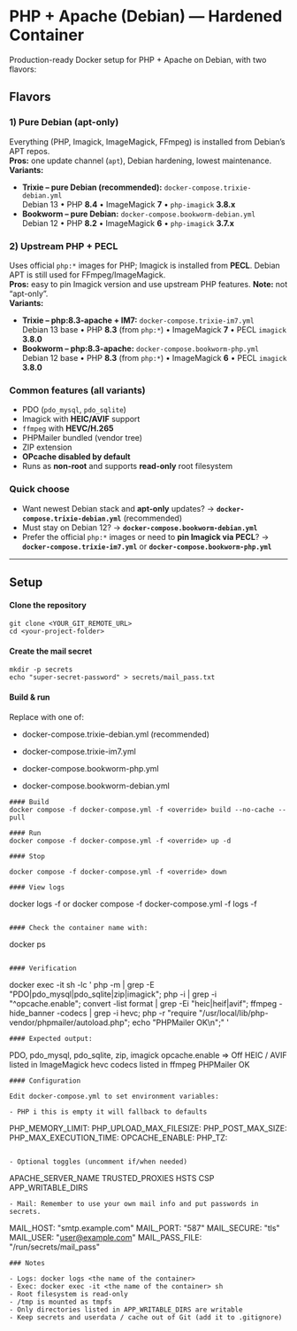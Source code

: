 # PHP + Apache (Debian) — Hardened Container

Production-ready Docker setup for PHP + Apache on Debian, with two flavors:

## Flavors

### 1) Pure Debian (apt-only)
Everything (PHP, Imagick, ImageMagick, FFmpeg) is installed from Debian’s APT repos.  
**Pros:** one update channel (`apt`), Debian hardening, lowest maintenance.  
**Variants:**
- **Trixie – pure Debian (recommended):** `docker-compose.trixie-debian.yml`  
  Debian 13 • PHP **8.4** • ImageMagick **7** • `php-imagick` **3.8.x**
- **Bookworm – pure Debian:** `docker-compose.bookworm-debian.yml`  
  Debian 12 • PHP **8.2** • ImageMagick **6** • `php-imagick` **3.7.x**

### 2) Upstream PHP + PECL
Uses official `php:*` images for PHP; Imagick is installed from **PECL**. Debian APT is still used for FFmpeg/ImageMagick.  
**Pros:** easy to pin Imagick version and use upstream PHP features. **Note:** not “apt-only”.  
**Variants:**
- **Trixie – php:8.3-apache + IM7:** `docker-compose.trixie-im7.yml`  
  Debian 13 base • PHP **8.3** (from `php:*`) • ImageMagick **7** • PECL `imagick` **3.8.0**
- **Bookworm – php:8.3-apache:** `docker-compose.bookworm-php.yml`  
  Debian 12 base • PHP **8.3** (from `php:*`) • ImageMagick **6** • PECL `imagick` **3.8.0**

### Common features (all variants)

- PDO (`pdo_mysql`, `pdo_sqlite`)
- Imagick with **HEIC/AVIF** support
- `ffmpeg` with **HEVC/H.265**
- PHPMailer bundled (vendor tree)
- ZIP extension
- **OPcache disabled by default**
- Runs as **non-root** and supports **read-only** root filesystem

### Quick choose

- Want newest Debian stack and **apt-only** updates? → **`docker-compose.trixie-debian.yml`** (recommended)  
- Must stay on Debian 12? → **`docker-compose.bookworm-debian.yml`**  
- Prefer the official `php:*` images or need to **pin Imagick via PECL**? → **`docker-compose.trixie-im7.yml`** or **`docker-compose.bookworm-php.yml`**

---

## Setup

#### Clone the repository
```
git clone <YOUR_GIT_REMOTE_URL>
cd <your-project-folder>
```
#### Create the mail secret
```
mkdir -p secrets
echo "super-secret-password" > secrets/mail_pass.txt
```
#### Build & run

Replace <override> with one of:

- docker-compose.trixie-debian.yml (recommended)

- docker-compose.trixie-im7.yml

- docker-compose.bookworm-php.yml

- docker-compose.bookworm-debian.yml
```
#### Build
docker compose -f docker-compose.yml -f <override> build --no-cache --pull

#### Run
docker compose -f docker-compose.yml -f <override> up -d

#### Stop

docker compose -f docker-compose.yml -f <override> down

#### View logs
```
docker logs -f <the name of the container> or
docker compose -f docker-compose.yml -f <override> logs -f
```

#### Check the container name with:
```
docker ps
```

#### Verification
```
docker exec -it <the name of the container> sh -lc '
php -m | grep -E "PDO|pdo_mysql|pdo_sqlite|zip|imagick";
php -i | grep -i "^opcache.enable";
convert -list format | grep -Ei "heic|heif|avif";
ffmpeg -hide_banner -codecs | grep -i hevc;
php -r "require \"/usr/local/lib/php-vendor/phpmailer/autoload.php\"; echo \"PHPMailer OK\n\";"
'

```
#### Expected output:
```
PDO, pdo_mysql, pdo_sqlite, zip, imagick
opcache.enable => Off
HEIC / AVIF listed in ImageMagick
hevc codecs listed in ffmpeg
PHPMailer OK
```
#### Configuration

Edit docker-compose.yml to set environment variables:

- PHP i this is empty it will fallback to defaults
```
PHP_MEMORY_LIMIT:
PHP_UPLOAD_MAX_FILESIZE:
PHP_POST_MAX_SIZE:
PHP_MAX_EXECUTION_TIME:
OPCACHE_ENABLE:
PHP_TZ:
```

- Optional toggles (uncomment if/when needed)
```
APACHE_SERVER_NAME
TRUSTED_PROXIES
HSTS
CSP
APP_WRITABLE_DIRS
```
- Mail: Remember to use your own mail info and put passwords in secrets.
```
MAIL_HOST: "smtp.example.com"
MAIL_PORT: "587"
MAIL_SECURE: "tls"
MAIL_USER: "user@example.com"
MAIL_PASS_FILE: "/run/secrets/mail_pass"
```
### Notes

- Logs: docker logs <the name of the container>
- Exec: docker exec -it <the name of the container> sh
- Root filesystem is read-only
- /tmp is mounted as tmpfs
- Only directories listed in APP_WRITABLE_DIRS are writable
- Keep secrets and userdata / cache out of Git (add it to .gitignore)
